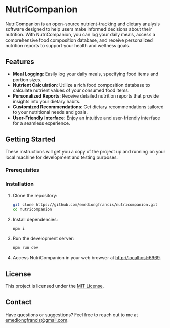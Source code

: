 # NutriCompanion

NutriCompanion is an open-source nutrient-tracking and dietary analysis software designed to help users make informed decisions about their nutrition. With NutriCompanion, you can log your daily meals, access a comprehensive food composition database, and receive personalized nutrition reports to support your health and wellness goals.

## Features

- **Meal Logging**: Easily log your daily meals, specifying food items and portion sizes.
- **Nutrient Calculation**: Utilize a rich food composition database to calculate nutrient values of your consumed food items.
- **Personalized Reports**: Receive detailed nutrition reports that provide insights into your dietary habits.
- **Customized Recommendations**: Get dietary recommendations tailored to your nutritional needs and goals.
- **User-Friendly Interface**: Enjoy an intuitive and user-friendly interface for a seamless experience.

## Getting Started

These instructions will get you a copy of the project up and running on your local machine for development and testing purposes.

### Prerequisites


### Installation

1. Clone the repository:

   ```bash
   git clone https://github.com/emediongfrancis/nutricompanion.git
   cd nutricompanion
   ```

2. Install dependencies:

   ```bash
   npm i
   ```

3. Run the development server:

   ```bash
   npm run dev
   ```

4. Access NutriCompanion in your web browser at [http://localhost:6969](http://localhost:6969).


## License

This project is licensed under the [MIT License](LICENSE.md).


## Contact

Have questions or suggestions? Feel free to reach out to me at [emediongfrancis@gmail.com](mailto:emediongfrancis@example.com).
